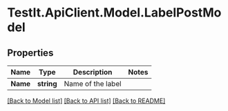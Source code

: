 # TestIt.ApiClient.Model.LabelPostModel

## Properties

Name | Type | Description | Notes
------------ | ------------- | ------------- | -------------
**Name** | **string** | Name of the label | 

[[Back to Model list]](../README.md#documentation-for-models) [[Back to API list]](../README.md#documentation-for-api-endpoints) [[Back to README]](../README.md)

